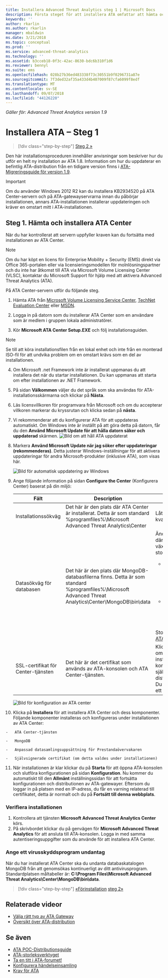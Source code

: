 ```yaml
---
title: Installera Advanced Threat Analytics steg 1 | Microsoft Docs
description: Första steget för att installera ATA omfattar att hämta och installera ATA Center på den valda servern.
keywords: ''
author: rkarlin
ms.author: rkarlin
manager: mbaldwin
ms.date: 3/21/2018
ms.topic: conceptual
ms.prod: ''
ms.service: advanced-threat-analytics
ms.technology: ''
ms.assetid: b3cceb18-0f3c-42ac-8630-bdc6b310f1d6
ms.reviewer: bennyl
ms.suite: ems
ms.openlocfilehash: 028b27b36ed483338f73c30551b9f0296731a87e
ms.sourcegitcommit: 7f3ded32af35a433d4b407009f87cfa6099f8edf
ms.translationtype: MT
ms.contentlocale: sv-SE
ms.lasthandoff: 09/07/2018
ms.locfileid: "44126220"
---
```

*Gäller för: Advanced Threat Analytics version 1.9*


# <a name="install-ata---step-1"></a>Installera ATA – Steg 1

>[!div class="step-by-step"]
[Steg 2 »](install-ata-step2.md)

Den här installationsproceduren innehåller anvisningar som beskriver hur du utför en helt ny installation av ATA 1.8. Information om hur du uppdaterar en befintlig ATA-distribution från en tidigare version finns i [ATA-Migreringsguide för version 1.9](ata-update-1.9-migration-guide.md).

> [!IMPORTANT] 
> Om du använder Windows 2012 R2 kan du installera KB2934520 på ATA Center-servern och på ATA-gatewayservrarna innan du påbörjar installationen, annars ATA-installationen installerar uppdateringen och kräver en omstart mitt i ATA-installationen.

## <a name="step-1-download-and-install-the-ata-center"></a>Steg 1. Hämta och installera ATA Center
När du har kontrollerat att servern uppfyller kraven kan du fortsätta med installationen av ATA Center.
    
> [!NOTE]
>Om du har köpt en licens för Enterprise Mobility + Security (EMS) direkt via Office 365-portalen eller via licensieringsmodellen för molnlösningspartner och du inte har åtkomst till ATA via Microsoft Volume Licensing Center (VLSC), kontaktar du Microsoft Support för hjälp med att aktivera Advanced Threat Analytics (ATA).

På ATA Center-servern utför du följande steg.

1.  Hämta ATA från [Microsoft Volume Licensing Service Center](https://www.microsoft.com/Licensing/servicecenter/default.aspx), [TechNet Evaluation Center](http://www.microsoft.com/evalcenter/) eller [MSDN](https://msdn.microsoft.com/subscriptions/downloads).

2.  Logga in på datorn som du installerar ATA Center som en användare som är medlem i gruppen lokala administratörer.

3.  Kör **Microsoft ATA Center Setup.EXE** och följ installationsguiden.

> [!NOTE]   
> Se till att köra installationsfilen från en lokal enhet och inte från en monterad ISO-fil för att undvika problem om en omstart krävs som en del av installationen.   

4.  Om Microsoft .net Framework inte är installerat uppmanas du att installera det när du startar installationen. Du kan uppmanas att starta om efter installationen av .NET Framework.
5.  På sidan **Välkommen** väljer du det språk som ska användas för ATA-installationsskärmarna och klickar på **Nästa**.

6.  Läs licensvillkoren för programvara från Microsoft och om du accepterar villkoren markerar du kryssrutan och klicka sedan på **nästa**.

7.  Vi rekommenderar att du konfigurerar ATA för att uppdateras automatiskt. Om Windows inte är inställt på att göra detta på datorn, får du den **Använd Microsoft Update för att hålla datorn säker och uppdaterad** skärmen. 
    ![Bild om att håll ATA uppdaterat](media/ata_ms_update.png)

8. Markera **Använd Microsoft Update när jag söker efter uppdateringar (rekommenderas)**. Detta justerar Windows-inställningar för att aktivera uppdateringar för andra Microsoft-produkter (inklusive ATA), som visas här. 

    ![Bild för automatisk uppdatering av Windows](media/ata_installupdatesautomatically.png)

8.  Ange följande information på sidan **Configure the Center** (Konfigurera Center) baserat på din miljö:

    |Fält|Description|Kommentar|
    |---------|---------------|------------|
    |Installationssökväg|Det här är den plats där ATA Center är installerat. Detta är som standard %programfiles%\Microsoft Advanced Threat Analytics\Center|Låt standardvärdet vara kvar|
    |Datasökväg för databasen|Det här är den plats där MongoDB-databasfilerna finns. Detta är som standard %programfiles%\Microsoft Advanced Threat Analytics\Center\MongoDB\bin\data|Ändra platsen till en plats där det finns utrymme att växa, baserat på storleken. **Obs:** <ul><li>I produktionsmiljöer bör du använda en enhet som har tillräckligt med utrymme baserat på kapacitetsplaneringen.</li><li>Vid stora distributioner bör databasen finnas på en separat fysisk enhet.</li></ul>Storleksinformation finns i [ATA-kapacitetsplanering](ata-capacity-planning.md).|
    |SSL-certifikat för Center-tjänsten|Det här är det certifikat som används av ATA-konsolen och ATA Center-tjänsten.|Klicka på nyckelikonen om du vill välja ett installerat certifikat eller kontrollera ett självsignerat certifikat vid distribution i en labbmiljö. Du har möjlighet att skapa ett självsignerat certifikat.|
        
    ![Bild för konfiguration av ATA center](media/ATA-Center-Configuration.png)

10.  Klicka på **Installera** för att installera ATA Center och dess komponenter.
    Följande komponenter installeras och konfigureras under installationen av ATA Center:

    -   ATA Center-tjänsten

    -   MongoDB

    -   Anpassad datasamlingsuppsättning för Prestandaövervakaren

    -   Självsignerade certifikat (om detta valdes under installationen)

11.  När installationen är klar klickar du på **Starta** för att öppna ATA-konsolen och slutföra konfigurationen på sidan **Konfiguration**.
Nu kommer du automatiskt till den **Allmänt** inställningssidan för att fortsätta konfigurationen och distributionen av ATA-gatewayer.
Eftersom du loggar in på platsen med en IP-adress, du får en varning relaterad till certifikatet, detta är normalt och du på **Fortsätt till denna webbplats**.

### <a name="validate-installation"></a>Verifiera installationen

1.  Kontrollera att tjänsten **Microsoft Advanced Threat Analytics Center** körs.
2.  På skrivbordet klickar du på genvägen för **Microsoft Advanced Threat Analytics** för att ansluta till ATA-konsolen. Logga in med samma autentiseringsuppgifter som du använde för att installera ATA Center.

### <a name="set-anti-virus-exclusions"></a>Ange ett virusskyddsprogram undantag

När du har installerat ATA Center ska du undanta databaskatalogen MongoDB från att genomsökas kontinuerligt av ditt antivirusprogram. Standardplatsen måltabeller är: **C:\Program Files\Microsoft Advanced Threat Analytics\Center\MongoDB\bin\data**.



>[!div class="step-by-step"]
[«Förinstallation](configure-port-mirroring.md)
[steg 2»](install-ata-step2.md)

## <a name="related-videos"></a>Relaterade videor
- [Välja rätt typ av ATA Gateway](https://channel9.msdn.com/Shows/Microsoft-Security/ATA-Deployment-Choose-the-Right-Gateway-Type)
- [Översikt över ATA-distribution](https://channel9.msdn.com/Shows/Microsoft-Security/Overview-of-ATA-Deployment-in-10-Minutes)


## <a name="see-also"></a>Se även
- [ATA POC-Distributionsguide](http://aka.ms/atapoc)
- [ATA-storleksverktyget](http://aka.ms/atasizingtool)
- [Ta en titt i ATA-forumet!](https://social.technet.microsoft.com/Forums/security/home?forum=mata)
- [Konfigurera händelseinsamling](configure-event-collection.md)
- [Krav för ATA](ata-prerequisites.md)

